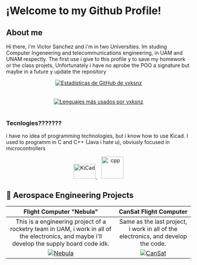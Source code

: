 # ¡Welcome to my Github Profile!
## About me
Hi there, i'm Victor Sanchez and i'm in two Universities.
Im studing Computer Ingeneering and telecommunications engineering, in UAM and UNAM respectly.
The first use i give to this profile y to save my homework or the class projets, Unfortunately i have no aprobe the POO a signature but maybe in a future y update the repository
<br>
<div align="center">
  <a href="https://github.com/vxksnz">
    <img src="https://github-readme-stats.vercel.app/api?username=vxksnz&show_icons=true&theme=dracula&line_height=27" alt="Estadísticas de GitHub de vxksnz"/>
  </a>
  <br>
  <br>
  <br>
  <a href="https://github.com/vxksnz">
    <img src="https://github-readme-stats.vercel.app/api/top-langs/?username=vxksnz&layout=compact&theme=dracula" alt="Lenguajes más usados por vxksnz"/>
  </a>
</div>
<br>

### Tecnlogies???????
i have no idea of programming technologies, but i know how to use Kicad.
I used to programm in C and C++ (Java i hate u), obviusly focused in microcontrollers

<p align="center">
  <a href="https://www.kicad.org/" target="_blank"> 
    <img src="https://www.kicad.org/img/kicad_logo_small.png" alt="KiCad" width="60" height="40"/> 
  </a> 
  &nbsp;&nbsp;
  <a href="(https://isocpp.org/" target="_blank"> 
    <img src="https://upload.wikimedia.org/wikipedia/commons/1/18/ISO_C%2B%2B_Logo.svg" alt="cpp" width="60" height="60"/> 
  </a>
</p>

## 🚀 Aerospace Engineering Projects

| Flight Computer "Nebula" | CanSat Flight Computer |
| :---: | :---: |
| This is a engineering project of a rocketry team in UAM, i work in all of the electronics, and maybe i'll develop the supply board code idk. | Same as the last project, i work in all of the electronics, and develop the code. |
| [![Nebula](https://github-readme-stats.vercel.app/api/pin/?username=XimbalEk-Electronica&repo=CompVuelo&theme=dracula)](https://github.com/XimbalEk-Electronica/CompVuelo) | [![CanSat](https://github-readme-stats.vercel.app/api/pin/?username=S-T-R-I-K-E-Aerospace&repo=CanSat-PCB&theme=dracula)](https://github.com/S-T-R-I-K-E-Aerospace/CanSat-PCB) |

